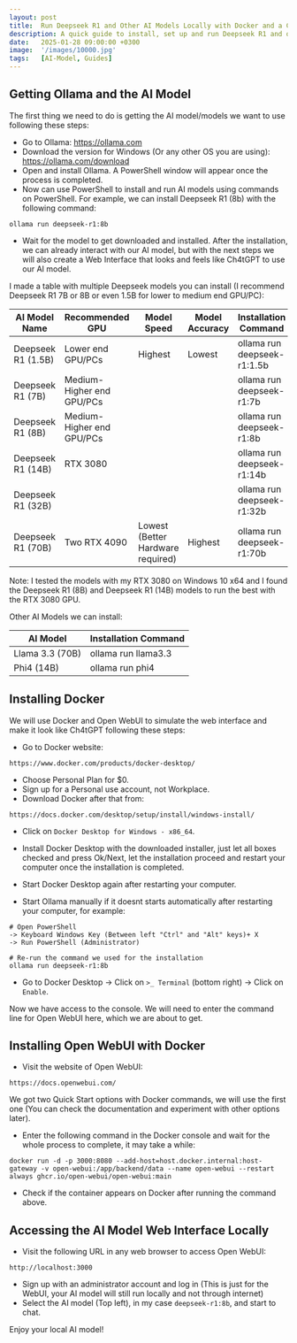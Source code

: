 ```yaml
---
layout: post
title:  Run Deepseek R1 and Other AI Models Locally with Docker and a Ch4tGPT-alike Web Interface (Open WebUI)
description: A quick guide to install, set up and run Deepseek R1 and other AI models locally with Docker and a Ch4tGPT-alike web interface (Open WebUI)
date:   2025-01-28 09:00:00 +0300
image:  '/images/10000.jpg'
tags:   [AI-Model, Guides]
---
```


## Getting Ollama and the AI Model
The first thing we need to do is getting the AI model/models we want to use following these steps:
- Go to Ollama: https://ollama.com
- Download the version for Windows (Or any other OS you are using): https://ollama.com/download
- Open and install Ollama. A PowerShell window will appear once the process is completed. 
- Now can use PowerShell to install and run AI models using commands on PowerShell. For example, we can install Deepseek R1 (8b) with the following command:
```shell
ollama run deepseek-r1:8b
```

- Wait for the model to get downloaded and installed. After the installation, we can already interact with our AI model, but with the next steps we will also create a Web Interface that looks and feels like Ch4tGPT to use our AI model.

I made a table with multiple Deepseek models you can install (I recommend Deepseek R1 7B or 8B or even 1.5B for lower to medium end GPU/PC):

| AI Model Name      | Recommended GPU           | Model Speed                       | Model Accuracy | Installation Command           |
| ------------------ | ------------------------- | --------------------------------- | -------------- | ------------------------------ |
| Deepseek R1 (1.5B) | Lower end GPU/PCs         | Highest                           | Lowest         | ollama run deepseek-r1:1.5b    |
| Deepseek R1 (7B)   | Medium-Higher end GPU/PCs |                                   |                | ollama run deepseek-r1:7b      |
| Deepseek R1 (8B)   | Medium-Higher end GPU/PCs |                                   |                | ollama run deepseek-r1:8b      |
| Deepseek R1 (14B)  | RTX 3080                  |                                   |                | ollama run deepseek-r1:14b<br> |
| Deepseek R1 (32B)  |                           |                                   |                | ollama run deepseek-r1:32b     |
| Deepseek R1 (70B)  | Two RTX 4090              | Lowest (Better Hardware required) | Highest        | ollama run deepseek-r1:70b     |

Note: I tested the models with my RTX 3080 on Windows 10 x64 and I found the Deepseek R1 (8B) and Deepseek R1 (14B) models to run the best with the RTX 3080 GPU.

Other AI Models we can install:

| AI Model        | Installation Command |
| --------------- | -------------------- |
| Llama 3.3 (70B) | ollama run llama3.3  |
| Phi4 (14B)      | ollama run phi4      |
## Installing Docker
We will use Docker and Open WebUI to simulate the web interface and make it look like Ch4tGPT following these steps:
- Go to Docker website:
```shell
https://www.docker.com/products/docker-desktop/
```
- Choose Personal Plan for $0. 
- Sign up for a Personal use account, not Workplace. 
- Download Docker after that from:
```shell
https://docs.docker.com/desktop/setup/install/windows-install/
```

- Click on `Docker Desktop for Windows - x86_64`.

- Install Docker Desktop with the downloaded installer, just let all boxes checked and press Ok/Next, let the installation proceed and restart your computer once the installation is completed.

- Start Docker Desktop again after restarting your computer.

- Start Ollama manually if it doesnt starts automatically after restarting your computer, for example:
```shell
# Open PowerShell
-> Keyboard Windows Key (Between left "Ctrl" and "Alt" keys)+ X
-> Run PowerShell (Administrator)
```

```shell
# Re-run the command we used for the installation
ollama run deepseek-r1:8b
```

- Go to Docker Desktop -> Click on `>_ Terminal` (bottom right) -> Click on `Enable`. 

Now we have access to the console. We will need to enter the command line for Open WebUI here, which we are about to get.

## Installing Open WebUI with Docker
- Visit the website of Open WebUI:

```shell
https://docs.openwebui.com/
```

We got two Quick Start options with Docker commands, we will use the first one (You can check the documentation and experiment with other options later). 

- Enter the following command in the Docker console and wait for the whole process to complete, it may take a while:

```shell
docker run -d -p 3000:8080 --add-host=host.docker.internal:host-gateway -v open-webui:/app/backend/data --name open-webui --restart always ghcr.io/open-webui/open-webui:main
```

- Check if the container appears on Docker after running the command above.

## Accessing the AI Model Web Interface Locally
- Visit the following URL in any web browser to access Open WebUI:
```shell
http://localhost:3000
```

- Sign up with an administrator account and log in (This is just for the WebUI, your AI model will still run locally and not through internet)
- Select the AI model (Top left), in my case `deepseek-r1:8b`, and start to chat. 

Enjoy your local AI model!